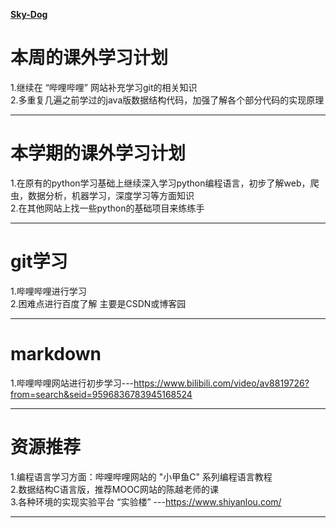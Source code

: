 **[Sky-Dog](https://github.com/Sky-Dog)**

# 本周的课外学习计划  
1.继续在 “哔哩哔哩” 网站补充学习git的相关知识  
2.多重复几遍之前学过的java版数据结构代码，加强了解各个部分代码的实现原理
***

# 本学期的课外学习计划  
1.在原有的python学习基础上继续深入学习python编程语言，初步了解web，爬虫，数据分析，机器学习，深度学习等方面知识  
2.在其他网站上找一些python的基础项目来练练手
***

# git学习  
1.哔哩哔哩进行学习  
2.困难点进行百度了解 主要是CSDN或博客园  
***

# markdown  
1.哔哩哔哩网站进行初步学习---https://www.bilibili.com/video/av8819726?from=search&seid=9596836783945168524  
***

# 资源推荐  
1.编程语言学习方面：哔哩哔哩网站的 "小甲鱼C" 系列编程语言教程  
2.数据结构C语言版，推荐MOOC网站的陈越老师的课  
3.各种环境的实现实验平台 “实验楼” ---https://www.shiyanlou.com/
***
